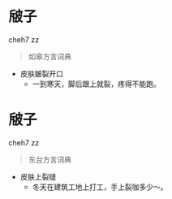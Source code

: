 # 㿭子
cheh7 zz
> 如皋方言词典
- 皮肤皴裂开口
  - 一到寒天，脚后跟上就裂，疼得不能跑。

# 㿭子
cheh7 zz
> 东台方言词典
- 皮肤上裂缝
  - 冬天在建筑工地上打工，手上裂咖多少～。
